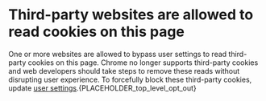 # Third-party websites are allowed to read cookies on this page

One or more websites are allowed to bypass user settings to read third-party cookies on this page. Chrome no longer supports third-party cookies and web developers should take steps to remove these reads without disrupting user experience. To forcefully block these third-party cookies, update [user settings](https://support.google.com/chrome/answer/95647).{PLACEHOLDER_top_level_opt_out}
